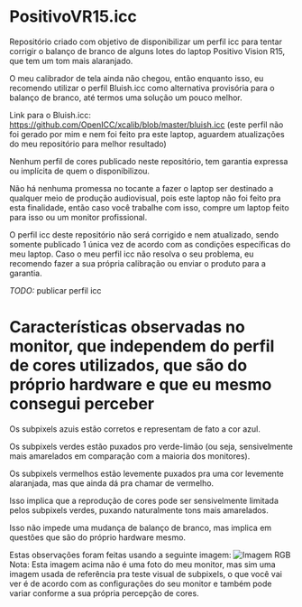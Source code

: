 # PositivoVR15.icc
Repositório criado com objetivo de disponibilizar um perfil icc para tentar corrigir o balanço de branco de alguns lotes do laptop Positivo Vision R15, que tem um tom mais alaranjado.

O meu calibrador de tela ainda não chegou, então enquanto isso, eu recomendo utilizar o perfil Bluish.icc como alternativa provisória para o balanço de branco, até termos uma solução um pouco melhor.

Link para o Bluish.icc:
https://github.com/OpenICC/xcalib/blob/master/bluish.icc (este perfil não foi gerado por mim e nem foi feito pra este laptop, aguardem atualizações do meu repositório para melhor resultado)

Nenhum perfil de cores publicado neste repositório, tem garantia expressa ou implícita de quem o disponibilizou.

Não há nenhuma promessa no tocante a fazer o laptop ser destinado a qualquer meio de produção audiovisual, pois este laptop não foi feito pra esta finalidade, então caso você trabalhe com isso, compre um laptop feito para isso ou um monitor profissional.

O perfil icc deste repositório não será corrigido e nem atualizado, sendo somente publicado 1 única vez de acordo com as condições específicas do meu laptop. Caso o meu perfil icc não resolva o seu problema, eu recomendo fazer a sua própria calibração ou enviar o produto para a garantia.

*TODO:*
publicar perfil icc



# Características observadas no monitor, que independem do perfil de cores utilizados, que são do próprio hardware e que eu mesmo consegui perceber

  Os subpixels azuis estão corretos e representam de fato a cor azul.
  
  Os subpixels verdes estão puxados pro verde-limão (ou seja, sensivelmente mais amarelados em comparação com a maioria dos monitores).
  
  Os subpixels vermelhos estão levemente puxados pra uma cor levemente alaranjada, mas que ainda dá pra chamar de vermelho.

Isso implica que a reprodução de cores pode ser sensivelmente limitada pelos subpixels verdes, puxando naturalmente tons mais amarelados.

Isso não impede uma mudança de balanço de branco, mas implica em questões que são do próprio hardware mesmo.

Estas observações foram feitas usando a seguinte imagem:
![Imagem RGB](https://github.com/fernandoisnaldo/Projeto-icc-RDS-220/blob/main/rgb.png)
Nota: Esta imagem acima não é uma foto do meu monitor, mas sim uma imagem usada de referência pra teste visual de subpixels, o que você vai ver é de acordo com as configurações do seu monitor e também pode variar conforme a sua própria percepção de cores.
